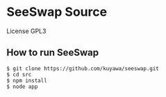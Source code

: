 # SeeSwap Source

License GPL3

## How to run SeeSwap

```
$ git clone https://github.com/kuyawa/seeswap.git
$ cd src
$ npm install
$ node app
```
